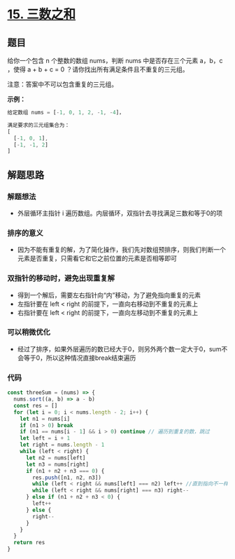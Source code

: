 # [15. 三数之和](https://leetcode-cn.com/problems/3sum/)

## 题目

给你一个包含 n 个整数的数组 nums，判断 nums 中是否存在三个元素 a，b，c ，使得 a + b + c = 0 ？请你找出所有满足条件且不重复的三元组。

注意：答案中不可以包含重复的三元组。

**示例：**

```javascript
给定数组 nums = [-1, 0, 1, 2, -1, -4]，

满足要求的三元组集合为：
[
  [-1, 0, 1],
  [-1, -1, 2]
]
```

## 解题思路

### 解题想法

- 外层循环主指针 i 遍历数组。内层循环，双指针去寻找满足三数和等于0的项

### 排序的意义

- 因为不能有重复的解，为了简化操作，我们先对数组预排序，则我们判断一个元素是否重复，只需看它和它之前位置的元素是否相等即可

### 双指针的移动时，避免出现重复解

- 得到一个解后，需要左右指针向“内”移动，为了避免指向重复的元素
- 左指针要在 left < right 的前提下，一直向右移动到不重复的元素上
- 右指针要在 left < right 的前提下，一直向左移动到不重复的元素上

### 可以稍微优化

- 经过了排序，如果外层遍历的数已经大于0，则另外两个数一定大于0，sum不会等于0，所以这种情况直接break结束遍历

### 代码

```javascript
const threeSum = (nums) => {
  nums.sort((a, b) => a - b)
  const res = []
  for (let i = 0; i < nums.length - 2; i++) {
    let n1 = nums[i]
    if (n1 > 0) break
    if (n1 == nums[i - 1] && i > 0) continue // 遍历到重复的数，跳过    
    let left = i + 1
    let right = nums.length - 1
    while (left < right) {
      let n2 = nums[left]
      let n3 = nums[right]
      if (n1 + n2 + n3 === 0) {
        res.push([n1, n2, n3])
        while (left < right && nums[left] === n2) left++ //直到指向不一样的数
        while (left < right && nums[right] === n3) right--
      } else if (n1 + n2 + n3 < 0) {
        left++
      } else {
        right--
      }
    }
  }
  return res
}
```

